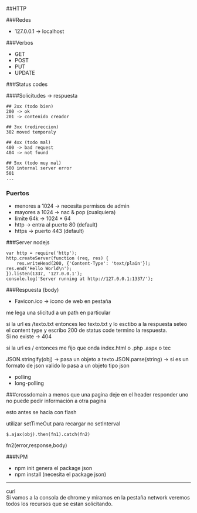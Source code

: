 ##HTTP

###Redes
* 127.0.0.1 -> localhost

###Verbos
* GET
* POST
* PUT
* UPDATE

###Status codes

####Solicitudes -> respuesta  

	## 2xx (todo bien)
	200 -> ok
	201 -> contenido creador

	## 3xx (redireccion)
	302 moved temporaly

	## 4xx (todo mal)
	400 -> bad request
	404 -> not found

	## 5xx (todo muy mal)
	500 internal server error
	501
	...

### Puertos

* menores a 1024 -> necesita permisos de admin
* mayores a 1024 -> nac & pop (cualquiera)
* limite 64k -> 1024 * 64
* http -> entra al puerto 80 (default)
* https -> puerto 443 (default)


###Server nodejs

	var http = require('http');
	http.createServer(function (req, res) {
  		res.writeHead(200, {'Content-Type': 'text/plain'});
  	res.end('Hello World\n');
	}).listen(1337, '127.0.0.1');
	console.log('Server running at http://127.0.0.1:1337/');


###Respuesta (body)

* Favicon.ico -> icono de web en pestaña


me lega una slicitud a un path en particular

si la url es /texto.txt
entonces leo texto.txt y lo esctibo a la respuesta seteo el content type y escribo 200 de status code
termino la respuesta.  
Si no existe -> 404

si la url es / entonces me fijo que onda index.html o .php  .aspx o tec

JSON.stringify(obj)  -> pasa un objeto a texto
JSON.parse(string) -> si es un formato de json valido lo pasa a un objeto tipo json

* polling
* long-polling

###crossdomain
a menos que una pagina deje en el header responder uno no puede pedir información a otra pagina

esto antes se hacia con flash

utilizar setTimeOut para recargar no setInterval


	$.ajax(obj).then(fn1).catch(fn2)

fn2(error,response,body)

###NPM
* npm init genera el package json  
* npm install (necesita el package json)

----------

curl  
Si vamos a la consola de chrome y miramos en la pestaña network veremos todos los recursos que se estan solicitando.